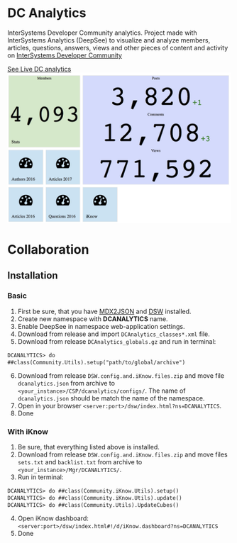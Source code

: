 # DC Analytics
InterSystems Developer Community analytics.
Project made with InterSystems Analytics (DeepSee) to visualize and analyze members, articles, questions, answers, views and other pieces of content and activity on [InterSystems Developer Community](community.intersystems.com)

[See Live DC analytics](https://analytics.community.intersystems.com/dswpub/index.html#!/?ns=COMMUNITYPUBLIC&embed=1)
![DC analytics](https://github.com/MakarovS96/images/blob/master/dcanalitycs.jpg)

# Collaboration

## Installation
### Basic
1. First be sure, that you have [MDX2JSON](https://github.com/intersystems-ru/Cache-MDX2JSON) and [DSW](https://github.com/intersystems-ru/DeepSeeWeb) installed.
2. Create new namespace with **DCANALYTICS** name.
3. Enable DeepSee in namespace web-application settings.
4. Download from release and import `DCAnalytics_classes*.xml` file.
5. Download from release `DCAnalytics_globals.gz` and run in terminal:
```
DCANALYTICS> do ##class(Community.Utils).setup("path/to/global/archive")
```
6. Download from release `DSW.config.and.iKnow.files.zip` and move file `dcanalytics.json` from archive to `<your_instance>/CSP/dcanalytics/configs/`. The name of `dcanalytics.json` should be match the name of the namespace.
7. Open in your browser `<server:port>/dsw/index.html?ns=DCANALYTICS`.
8. Done
### With iKnow
1. Be sure, that everything listed above is installed.
2. Download from release `DSW.config.and.iKnow.files.zip` and move files `sets.txt` and `backlist.txt` from archive to `<your_instance>/Mgr/DCANALYTICS/`.
3. Run in terminal:
```
DCANALYTICS> do ##class(Community.iKnow.Utils).setup()
DCANALYTICS> do ##class(Community.iKnow.Utils).update()
DCANALYTICS> do ##class(Community.Utils).UpdateСubes()
```
4. Open iKnow dashboard:`<server:port>/dsw/index.html#!/d/iKnow.dashboard?ns=DCANALYTICS`
5. Done
